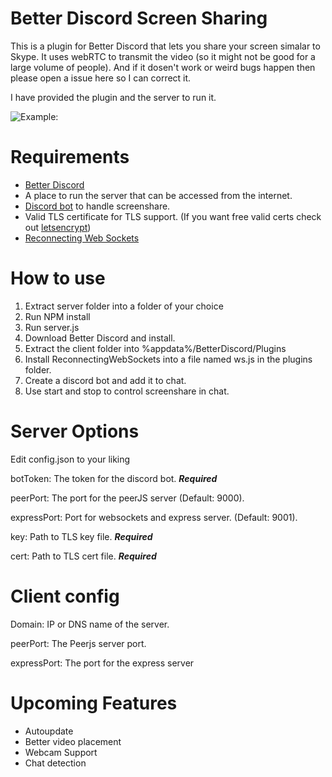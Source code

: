 # Better Discord Screen Sharing

This is a plugin for Better Discord that lets you share your screen simalar to Skype. It uses webRTC to transmit the video (so it might not be good for a large volume of people). And if it dosen't work or weird bugs happen then please open a issue here so I can correct it.

I have provided the plugin and the server to run it.

![Example:](https://s16.postimg.org/jp7ptckj9/Picture.png)

# Requirements

* [Better Discord](https://github.com/Jiiks/BetterDiscordApp)
* A place to run the server that can be accessed from the internet.
* [Discord bot](https://discordapp.com/developers/applications/) to handle screenshare.
* Valid TLS certificate for TLS support. (If you want free valid certs check out [letsencrypt](https://certbot.eff.org/))
* [Reconnecting Web Sockets](https://github.com/joewalnes/reconnecting-websocket)

# How to use

1. Extract server folder into a folder of your choice
2. Run NPM install
3. Run server.js
4. Download Better Discord and install.
5. Extract the client folder into %appdata%/BetterDiscord/Plugins
6. Install ReconnectingWebSockets into a file named ws.js in the plugins folder.
7. Create a discord bot and add it to chat.
8. Use start and stop to control screenshare in chat.

# Server Options

Edit config.json to your liking

botToken: The token for the discord bot. ***Required***

peerPort: The port for the peerJS server (Default: 9000).

expressPort: Port for websockets and express server. (Default: 9001).

key: Path to TLS key file. ***Required***

cert: Path to TLS cert file. ***Required***

# Client config

Domain: IP or DNS name of the server.

peerPort: The Peerjs server port.

expressPort: The port for the express server

# Upcoming Features

* Autoupdate
* Better video placement
* Webcam Support
* Chat detection

